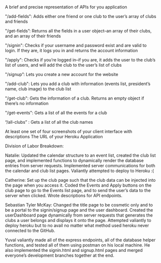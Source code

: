 A brief and precise representation of APIs for you application



"/add-fields": Adds either one friend or one club to the user’s array of clubs and friends

"/get-fields”: Returns all the fields in a user object–an array of their clubs, and an array of their friends

"/signin": Checks if your username and password exist and are valid to login. If they are, it logs you in and returns the account information

"/apply": Checks if you’re logged in–if you are, it adds the user to the club’s list of users, and will add the club to the user’s list of clubs

"/signup”: Lets you create a new account for the website

"/add-club": Lets you add a club with information (events list, president’s name, club image) to the club list

"/get-club": Gets the information of a club. Returns an empty object if there’s no information

"/get-events": Gets a list of all the events for a club

“/all-clubs” : Gets a list of all the club names 


At least one set of four screenshots of your client interface with descriptions
The URL of your Heroku Application














Division of Labor Breakdown:

Natalie:
Updated the calendar structure to an event list, created the club list page, and implemented functions to dynamically render the database entries from server requests. Implemented server communications for both the calendar and club list pages. Valiantly attempted to deploy to Heroku :(


Catherine: 
Set up the club page such that the club data can be injected into the page when you access it.  Coded the Events and Apply buttons on the club page to go to the Events list page, and to send the user’s data to the server when clicked. Wrote descriptions for API endpoints.


Sebastian Tyler McKay:
Changed the title page to be cosmetic only and to be a portal to the signin/signup page and the user dashboard. Created the userDashboard page dynamically from server requests that generates the clubs a user belongs and displays it onto the page. Attempted valiantly to deploy heroku but to no avail no matter what method used heroku never connected to the GitHub.

Yuval valiantly made all of the express endpoints, all of the database helper functions, and tested all of them using postman on his local machine. He also implemented the signin.html and signup.html pages and merged everyone’s development branches together at the end.